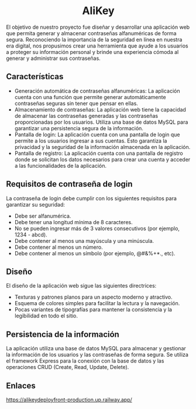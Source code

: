 <h1 align="center">AliKey</h1>

El objetivo de nuestro proyecto fue diseñar y desarrollar una aplicación web que permita generar y almacenar contraseñas alfanuméricas de forma segura. Reconociendo la importancia de la seguridad en línea en nuestra era digital, nos propusimos crear una herramienta que ayude a los usuarios a proteger su información personal y brinde una experiencia cómoda al generar y administrar sus contraseñas.

## Características

- Generación automática de contraseñas alfanuméricas: La aplicación cuenta con una función que permite generar automáticamente contraseñas seguras sin tener que pensar en ellas.
- Almacenamiento de contraseñas: La aplicación web tiene la capacidad de almacenar las contraseñas generadas y las contraseñas proporcionadas por los usuarios. Utiliza una base de datos MySQL para garantizar una persistencia segura de la información.
- Pantalla de login: La aplicación cuenta con una pantalla de login que permite a los usuarios ingresar a sus cuentas. Esto garantiza la privacidad y la seguridad de la información almacenada en la aplicación.
- Pantalla de registro: La aplicación cuenta con una pantalla de registro donde se solicitan los datos necesarios para crear una cuenta y acceder a las funcionalidades de la aplicación.

## Requisitos de contraseña de login

La contraseña de login debe cumplir con los siguientes requisitos para garantizar su seguridad:

- Debe ser alfanumérica.
- Debe tener una longitud mínima de 8 caracteres.
- No se pueden ingresar más de 3 valores consecutivos (por ejemplo, 1234 - abcd).
- Debe contener al menos una mayúscula y una minúscula.
- Debe contener al menos un número.
- Debe contener al menos un símbolo (por ejemplo, @#&%+*., etc).

## Diseño

El diseño de la aplicación web sigue las siguientes directrices:

- Texturas y patrones planos para un aspecto moderno y atractivo.
- Esquema de colores simples para facilitar la lectura y la navegación.
- Pocas variantes de tipografías para mantener la consistencia y la legibilidad en todo el sitio.

## Persistencia de la información

La aplicación utiliza una base de datos MySQL para almacenar y gestionar la información de los usuarios y las contraseñas de forma segura. Se utiliza el framework Express para la conexión con la base de datos y las operaciones CRUD (Create, Read, Update, Delete).

## Enlaces

https://alikeydeployfront-production.up.railway.app/
